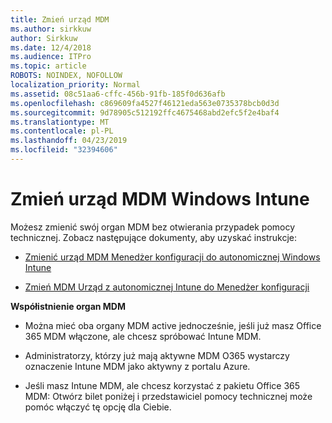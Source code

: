 ```yaml
---
title: Zmień urząd MDM
ms.author: sirkkuw
author: Sirkkuw
ms.date: 12/4/2018
ms.audience: ITPro
ms.topic: article
ROBOTS: NOINDEX, NOFOLLOW
localization_priority: Normal
ms.assetid: 08c51aa6-cffc-456b-91fb-185f0d636afb
ms.openlocfilehash: c869609fa4527f46121eda563e0735378bcb0d3d
ms.sourcegitcommit: 9d78905c512192ffc4675468abd2efc5f2e4baf4
ms.translationtype: MT
ms.contentlocale: pl-PL
ms.lasthandoff: 04/23/2019
ms.locfileid: "32394606"
---
```

# <a name="change-intune-mdm-authority"></a>Zmień urząd MDM Windows Intune

Możesz zmienić swój organ MDM bez otwierania przypadek pomocy technicznej. Zobacz następujące dokumenty, aby uzyskać instrukcje:
  
- [Zmienić urząd MDM Menedżer konfiguracji do autonomicznej Windows Intune](https://docs.microsoft.com/sccm/mdm/deploy-use/migrate-change-mdm-authority)
    
- [Zmień MDM Urząd z autonomicznej Intune do Menedżer konfiguracji](https://docs.microsoft.com/sccm/mdm/deploy-use/change-mdm-authority)
    
 **Współistnienie organ MDM**
  
- Można mieć oba organy MDM active jednocześnie, jeśli już masz Office 365 MDM włączone, ale chcesz spróbować Intune MDM.
    
- Administratorzy, którzy już mają aktywne MDM O365 wystarczy oznaczenie Intune MDM jako aktywny z portalu Azure.
    
- Jeśli masz Intune MDM, ale chcesz korzystać z pakietu Office 365 MDM: Otwórz bilet poniżej i przedstawiciel pomocy technicznej może pomóc włączyć tę opcję dla Ciebie.
    

